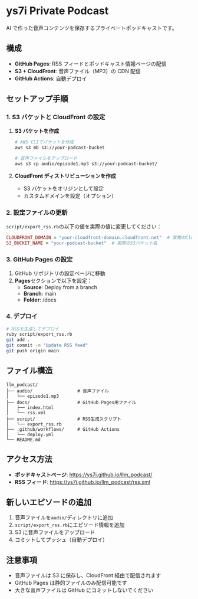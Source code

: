 # ys7i Private Podcast

AI で作った音声コンテンツを保存するプライベートポッドキャストです。

## 構成

- **GitHub Pages**: RSS フィードとポッドキャスト情報ページの配信
- **S3 + CloudFront**: 音声ファイル（MP3）の CDN 配信
- **GitHub Actions**: 自動デプロイ

## セットアップ手順

### 1. S3 バケットと CloudFront の設定

1. **S3 バケットを作成**

   ```bash
   # AWS CLIでバケットを作成
   aws s3 mb s3://your-podcast-bucket

   # 音声ファイルをアップロード
   aws s3 cp audio/episode1.mp3 s3://your-podcast-bucket/
   ```

2. **CloudFront ディストリビューションを作成**
   - S3 バケットをオリジンとして設定
   - カスタムドメインを設定（オプション）

### 2. 設定ファイルの更新

`script/export_rss.rb`の以下の値を実際の値に変更してください：

```ruby
CLOUDFRONT_DOMAIN = "your-cloudfront-domain.cloudfront.net"  # 実際のCloudFrontドメイン
S3_BUCKET_NAME = "your-podcast-bucket"  # 実際のS3バケット名
```

### 3. GitHub Pages の設定

1. GitHub リポジトリの設定ページに移動
2. **Pages**セクションで以下を設定：
   - **Source**: Deploy from a branch
   - **Branch**: main
   - **Folder**: /docs

### 4. デプロイ

```bash
# RSSを生成してデプロイ
ruby script/export_rss.rb
git add .
git commit -m "Update RSS feed"
git push origin main
```

## ファイル構造

```
llm_podcast/
├── audio/                 # 音声ファイル
│   └── episode1.mp3
├── docs/                  # GitHub Pages用ファイル
│   ├── index.html
│   └── rss.xml
├── script/                # RSS生成スクリプト
│   └── export_rss.rb
├── .github/workflows/     # GitHub Actions
│   └── deploy.yml
└── README.md
```

## アクセス方法

- **ポッドキャストページ**: https://ys7i.github.io/llm_podcast/
- **RSS フィード**: https://ys7i.github.io/llm_podcast/rss.xml

## 新しいエピソードの追加

1. 音声ファイルを`audio/`ディレクトリに追加
2. `script/export_rss.rb`にエピソード情報を追加
3. S3 に音声ファイルをアップロード
4. コミットしてプッシュ（自動デプロイ）

## 注意事項

- 音声ファイルは S3 に保存し、CloudFront 経由で配信されます
- GitHub Pages は静的ファイルのみ配信可能です
- 大きな音声ファイルは GitHub にコミットしないでください
